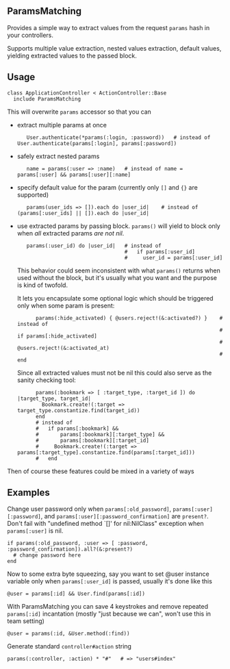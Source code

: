 ParamsMatching
--------------

Provides a simple way to extract values from the request `params` hash in your controllers.

Supports multiple value extraction, nested values extraction, default values,
yielding extracted values to the passed block.

Usage
-----

    class ApplicationController < ActionController::Base
      include ParamsMatching

This will overwrite `params` accessor so that you can

* extract multiple params at once

         User.authenticate(*params(:login, :password))   # instead of User.authenticate(params[:login], params[:password])

* safely extract nested params

         name = params(:user => :name)   # instead of name = params[:user] && params[:user][:name]

* specify default value for the param (currently only `[]` and `{}` are supported)

         params(user_ids => []).each do |user_id|    # instead of (params[:user_ids] || []).each do |user_id|

* use extracted params by passing block.
  `params()` will yield to block only when *all* extracted params *are not nil*.

         params(:user_id) do |user_id|   # instead of
                                         #   if params[:user_id]
                                         #     user_id = params[:user_id]

  This behavior could seem inconsistent with what `params()` returns when used without
  the block, but it's usually what you want and the purpose is kind of twofold.

  It lets you encapsulate some optional logic which should be triggered
  only when some param is present:

            params(:hide_activated) { @users.reject!(&:activated?) }    # instead of
                                                                        #   if params[:hide_activated]
                                                                        #     @users.reject!(&:activated_at)
                                                                        #   end

  Since all extracted values must not be nil this could also serve as
  the sanity checking tool:

            params(:bookmark => [ :target_type, :target_id ]) do |target_type, target_id|
              Bookmark.create!(:target => target_type.constantize.find(target_id))
            end
            # instead of
            #   if params[:bookmark] &&
            #       params[:bookmark][:target_type] &&
            #       params[:bookmark][:target_id]
            #     Bookmark.create!(:target => params[:target_type].constantize.find(params[:target_id]))
            #   end

Then of course these features could be mixed in a variety of ways

Examples
--------

Change user password only when `params[:old_password]`, `params[:user][:password]`,
and `params[:user][:password_confirmation]` are `present?`.
Don't fail with "undefined method \`[]' for nil:NilClass" exception when
`params[:user]` is nil.

    if params(:old_password, :user => [ :password, :password_confirmation]).all?(&:present?)
      # change password here
    end

Now to some extra byte squeezing, say you want to set @user instance variable only
when `params[:user_id]` is passed, usually it's done like this

    @user = params[:id] && User.find(params[:id])

With ParamsMatching you can save 4 keystrokes and remove repeated `params[:id]`
incantation (mostly "just because we can", won't use this in team setting)

    @user = params(:id, &User.method(:find))

Generate standard `controller#action` string

    params(:controller, :action) * "#"   # => "users#index"